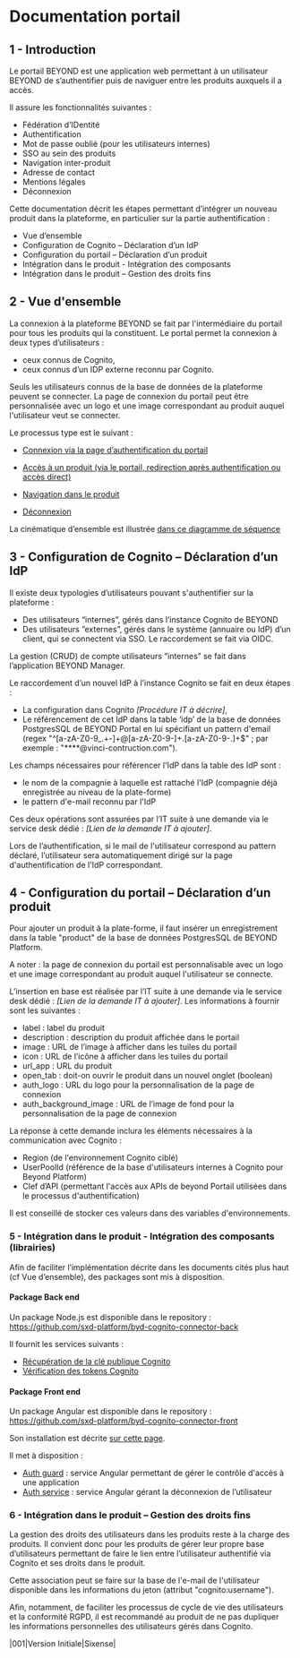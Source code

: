 # Documentation portail

## 1 - Introduction  

Le portail BEYOND est une application web permettant à un utilisateur BEYOND de s’authentifier puis de naviguer entre les produits auxquels il a accès.

Il assure les fonctionnalités suivantes :

- Fédération d’IDentité
- Authentification
- Mot de passe oublié (pour les utilisateurs internes)
- SSO au sein des produits
- Navigation inter-produit
- Adresse de contact
- Mentions légales
- Déconnexion

Cette documentation décrit les étapes permettant d’intégrer un nouveau produit dans la plateforme, en particulier sur la partie authentification :

- Vue d’ensemble
- Configuration de Cognito – Déclaration d’un IdP
- Configuration du portail – Déclaration d’un produit
- Intégration dans le produit - Intégration des composants
- Intégration dans le produit – Gestion des droits fins

## 2 - Vue d'ensemble

La connexion à la plateforme BEYOND se fait par l'intermédiaire du portail pour tous les produits qui la constituent.
Le portal permet la connexion à deux types d’utilisateurs :

- ceux connus de Cognito,
- ceux connus d’un IDP externe reconnu par Cognito.

Seuls les utilisateurs connus de la base de données de la plateforme peuvent se connecter.
La page de connexion du portail peut être personnalisée avec un logo et une image correspondant au produit auquel l'utilisateur veut se connecter.

Le processus type est le suivant :

- [Connexion via la page d’authentification du portail](./connexion.md)

- [Accès à un produit (via le portail, redirection après authentification ou accès direct)](./acces_produit.md)

- [Navigation dans le produit](./navigation_produit.md)

- [Déconnexion](./deconnexion.md)


La cinématique d’ensemble est illustrée [dans ce diagramme de séquence](./02.byd-Platform/2.SpecificationDossier/images/diagrams/seq_authentication.png)

## 3 - Configuration de Cognito – Déclaration d’un IdP

Il existe deux typologies d’utilisateurs pouvant s'authentifier sur la plateforme :

- Des utilisateurs “internes”, gérés dans l’instance Cognito de BEYOND
- Des utilisateurs ”externes”, gérés dans le système (annuaire ou IdP) d’un client, qui se connectent via SSO. Le raccordement se fait via OIDC.

La gestion (CRUD) de compte utilisateurs “internes” se fait dans l’application BEYOND Manager.

Le raccordement d’un nouvel IdP à l’instance Cognito se fait en deux étapes :

- La configuration dans Cognito *[Procédure IT à décrire]*,
- Le référencement de cet IdP dans la table ‘idp’ de la base de données PostgresSQL de BEYOND Portal en lui spécifiant un pattern d'email (regex "^[a-zA-Z0-9_.+-]+@[a-zA-Z0-9-]+.[a-zA-Z0-9-.]+$" ; par exemple : "****@vinci-contruction.com").

Les champs nécessaires pour référencer l'IdP dans la table des IdP sont :

- le nom de la compagnie à laquelle est rattaché l'IdP (compagnie déjà enregistrée au niveau de la plate-forme)
- le pattern d'e-mail reconnu par l'IdP

Ces deux opérations sont assurées par l’IT suite à une demande via le service desk dédié : *[Lien de la demande IT à ajouter]*.

Lors de l’authentification, si le mail de l'utilisateur correspond au pattern déclaré, l’utilisateur sera automatiquement dirigé sur la page d'authentification de l'IdP correspondant.

## 4 - Configuration du portail – Déclaration d’un produit

Pour ajouter un produit à la plate-forme, il faut insérer un enregistrement dans la table "product" de la base de données PostgresSQL de BEYOND Platform.

A noter : la page de connexion du portail est personnalisable avec un logo et une image correspondant au produit auquel l'utilisateur se connecte.

L’insertion en base est réalisée par l’IT suite à une demande via le service desk dédié : *[Lien de la demande IT à ajouter]*.
Les informations à fournir sont les suivantes :

- label : label du produit
- description : description du produit affichée dans le portail
- image : URL de l’image à afficher dans les tuiles du portail
- icon : URL de l’icône à afficher dans les tuiles du portail
- url_app : URL du produit
- open_tab : doit-on ouvrir le produit dans un nouvel onglet (boolean)
- auth_logo : URL du logo pour la personnalisation de la page de connexion
- auth_background_image : URL de l’image de fond pour la personnalisation de la page de connexion

La réponse à cette demande inclura les éléments nécessaires à la communication avec Cognito :

- Region (de l'environnement Cognito ciblé)
- UserPoolId (référence de la base d'utilisateurs internes à Cognito pour Beyond Platform)
- Clef d’API (permettant l'accès aux APIs de beyond Portail utilisées dans le processus d'authentification)

Il est conseillé de stocker ces valeurs dans des variables d'environnements.

### 5 - Intégration dans le produit - Intégration des composants (librairies)

Afin de faciliter l’implémentation décrite dans les documents cités plus haut (cf Vue d’ensemble), des packages sont mis à disposition.

#### Package Back end

Un package Node.js est disponible dans le repository : <https://github.com/sxd-platform/byd-cognito-connector-back>

Il fournit les services suivants :

- [Récupération de la clé publique Cognito](./cognito-connector-back/1.R%C3%A9cup%C3%A9ration%20de%20cl%C3%A9%20public%20du%20service%20Cognito%20de%20Sixense.md)
- [Vérification des tokens Cognito](./cognito-connector-back/2-V%C3%A9rification%20du%20token.md)

#### Package Front end

Un package Angular est disponible dans le repository : <https://github.com/sxd-platform/byd-cognito-connector-front>

Son installation est décrite [sur cette page](./cognito-connector-front/Setup.md).

Il met à disposition :

- [Auth guard](./cognito-connector-front/AuthGuard.md) : service Angular permettant de gérer le contrôle d'accès à une application  
- [Auth service](./cognito-connector-front/AuthService.md) : service Angular gérant la déconnexion de l’utilisateur  

### 6 - Intégration dans le produit – Gestion des droits fins

La gestion des droits des utilisateurs dans les produits reste à la charge des produits.
Il convient donc pour les produits de gérer leur propre base d’utilisateurs permettant de faire le lien entre l’utilisateur authentifié via Cognito et ses droits dans le produit.

Cette association peut se faire sur la base de l'e-mail de l'utilisateur disponible dans les informations du jeton (attribut "cognito:username").

Afin, notamment, de faciliter les processus de cycle de vie des utilisateurs et la conformité RGPD, il est recommandé au produit de ne pas dupliquer les informations personnelles des utilisateurs gérés dans Cognito.

|001|Version Initiale|Sixense|
